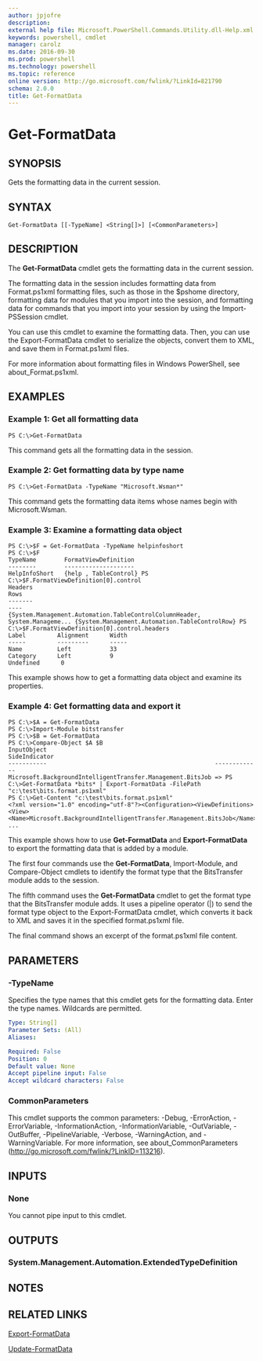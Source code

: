 ```yaml
---
author: jpjofre
description: 
external help file: Microsoft.PowerShell.Commands.Utility.dll-Help.xml
keywords: powershell, cmdlet
manager: carolz
ms.date: 2016-09-30
ms.prod: powershell
ms.technology: powershell
ms.topic: reference
online version: http://go.microsoft.com/fwlink/?LinkId=821790
schema: 2.0.0
title: Get-FormatData
---
```


# Get-FormatData

## SYNOPSIS
Gets the formatting data in the current session.

## SYNTAX

```
Get-FormatData [[-TypeName] <String[]>] [<CommonParameters>]
```

## DESCRIPTION
The **Get-FormatData** cmdlet gets the formatting data in the current session.

The formatting data in the session includes formatting data from Format.ps1xml formatting files, such as those in the $pshome directory, formatting data for modules that you import into the session, and formatting data for commands that you import into your session by using the Import-PSSession cmdlet.

You can use this cmdlet to examine the formatting data.
Then, you can use the Export-FormatData cmdlet to serialize the objects, convert them to XML, and save them in Format.ps1xml files.

For more information about formatting files in Windows PowerShell, see about_Format.ps1xml.

## EXAMPLES

### Example 1: Get all formatting data
```
PS C:\>Get-FormatData
```

This command gets all the formatting data in the session.

### Example 2: Get formatting data by type name
```
PS C:\>Get-FormatData -TypeName "Microsoft.Wsman*"
```

This command gets the formatting data items whose names begin with Microsoft.Wsman.

### Example 3: Examine a formatting data object
```
PS C:\>$F = Get-FormatData -TypeName helpinfoshort
PS C:\>$F
TypeName        FormatViewDefinition
--------        --------------------
HelpInfoShort   {help , TableControl} PS C:\>$F.FormatViewDefinition[0].control
Headers                                                                    Rows
-------                                                                    ----
{System.Management.Automation.TableControlColumnHeader, System.Manageme... {System.Management.Automation.TableControlRow} PS C:\>$F.FormatViewDefinition[0].control.headers
Label         Alignment      Width
-----         ---------      -----
Name          Left           33
Category      Left           9
Undefined      0
```

This example shows how to get a formatting data object and examine its properties.

### Example 4: Get formatting data and export it
```
PS C:\>$A = Get-FormatData
PS C:\>Import-Module bitstransfer
PS C:\>$B = Get-FormatData
PS C:\>Compare-Object $A $B
InputObject                                                SideIndicator
-----------                                                -------------
Microsoft.BackgroundIntelligentTransfer.Management.BitsJob => PS C:\>Get-FormatData *bits* | Export-FormatData -FilePath "c:\test\bits.format.ps1xml"
PS C:\>Get-Content "c:\test\bits.format.ps1xml"
<?xml version="1.0" encoding="utf-8"?><Configuration><ViewDefinitions>
<View><Name>Microsoft.BackgroundIntelligentTransfer.Management.BitsJob</Name>
...
```

This example shows how to use **Get-FormatData** and **Export-FormatData** to export the formatting data that is added by a module.

The first four commands use the **Get-FormatData**, Import-Module, and Compare-Object cmdlets to identify the format type that the BitsTransfer module adds to the session.

The fifth command uses the **Get-FormatData** cmdlet to get the format type that the BitsTransfer module adds.
It uses a pipeline operator (|) to send the format type object to the Export-FormatData cmdlet, which converts it back to XML and saves it in the specified format.ps1xml file.

The final command shows an excerpt of the format.ps1xml file content.

## PARAMETERS

### -TypeName
Specifies the type names that this cmdlet gets for the formatting data.
Enter the type names.
Wildcards are permitted.

```yaml
Type: String[]
Parameter Sets: (All)
Aliases: 

Required: False
Position: 0
Default value: None
Accept pipeline input: False
Accept wildcard characters: False
```

### CommonParameters
This cmdlet supports the common parameters: -Debug, -ErrorAction, -ErrorVariable, -InformationAction, -InformationVariable, -OutVariable, -OutBuffer, -PipelineVariable, -Verbose, -WarningAction, and -WarningVariable. For more information, see about_CommonParameters (http://go.microsoft.com/fwlink/?LinkID=113216).

## INPUTS

### None
You cannot pipe input to this cmdlet.

## OUTPUTS

### System.Management.Automation.ExtendedTypeDefinition

## NOTES

## RELATED LINKS

[Export-FormatData](Export-FormatData.md)

[Update-FormatData](Update-FormatData.md)

